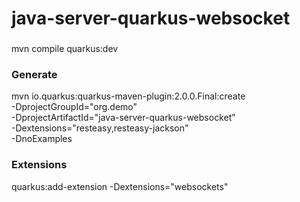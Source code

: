 # java-server-quarkus-websocket





###

mvn compile quarkus:dev

### Generate

mvn io.quarkus:quarkus-maven-plugin:2.0.0.Final:create \
 -DprojectGroupId="org.demo" \
 -DprojectArtifactId="java-server-quarkus-websocket" \
 -Dextensions="resteasy,resteasy-jackson" \
 -DnoExamples

### Extensions

quarkus:add-extension -Dextensions="websockets"